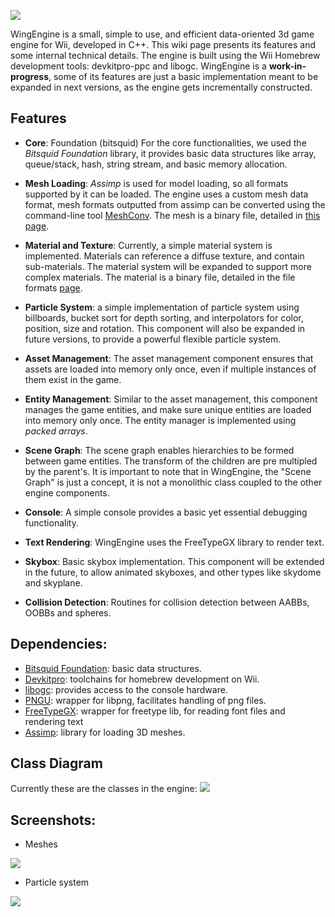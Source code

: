 ![](https://github.com/rafarc/WingEngine/blob/master/doc/wing-logo.png)

WingEngine is a small, simple to use, and efficient data-oriented 3d game engine for Wii, developed in C++. This wiki page presents its features and some internal technical details.
The engine is built using the Wii Homebrew development tools: devkitpro-ppc and libogc. WingEngine is a **work-in-progress**, some of its features are just a basic implementation meant to be expanded in next versions, as the engine gets incrementally constructed.


## Features

* **Core**: Foundation (bitsquid)
For the core functionalities, we used the _Bitsquid Foundation_ library, it provides basic data structures like array, queue/stack, hash, string stream, and basic memory allocation.

* **Mesh Loading**: _Assimp_ is used for model loading, so all formats supported by it can be loaded. The engine uses a custom mesh data format, mesh formats outputted from assimp can be converted using the command-line tool [MeshConv](https://github.com/rafarc/MeshConv). The mesh is a binary file, detailed in [this page](https://github.com/rafarc/WingEngine/wiki/File-Formats).


* **Material and Texture**: Currently, a simple material system is implemented. Materials can reference a diffuse texture, and contain sub-materials. The material system will be expanded to support more complex materials. The material is a binary file, detailed in the file formats [page](https://github.com/rafarc/WingEngine/wiki/File-Formats).


* **Particle System**: a simple implementation of particle system using billboards, bucket sort for depth sorting, and interpolators for color, position, size and rotation. This component will also be expanded in future versions, to provide a powerful flexible particle system.


* **Asset Management**: The asset management component ensures that assets are loaded into memory only once, even if multiple instances of them exist in the game.


* **Entity Management**: Similar to the asset management, this component manages the game entities, and make sure unique entities are loaded into memory only once. The entity manager is implemented using _packed arrays_.


* **Scene Graph**: The scene graph enables hierarchies to be formed between game entities. The transform of the children are pre multipled by the parent's. It is important to note that in WingEngine, the "Scene Graph" is just a concept, it is not a monolithic class coupled to the other engine components.


* **Console**: A simple console provides a basic yet essential debugging functionality. 


* **Text Rendering**: WingEngine uses the FreeTypeGX library to render text. 


* **Skybox**: Basic skybox implementation. This component will be extended in the future, to allow animated skyboxes, and other types like skydome and skyplane.


* **Collision Detection**: Routines for collision detection between AABBs, OOBBs and spheres.


## **Dependencies**: 
* [Bitsquid Foundation](https://bitbucket.org/bitsquid/foundation): basic data structures.
* [Devkitpro](http://devkitpro.org/): toolchains for homebrew development on Wii.
* [libogc](http://wiibrew.org/wiki/Libogc): provides access to the console hardware.
* [PNGU](http://wiibrew.org/wiki/PNGU): wrapper for libpng, facilitates handling of png files.
* [FreeTypeGX](http://wiibrew.org/wiki/FreeTypeGX): wrapper for freetype lib, for reading font files and rendering text
* [Assimp](http://assimp.sourceforge.net/): library for loading 3D meshes.

## Class Diagram

Currently these are the classes in the engine:
![](https://github.com/rafarc/WingEngine/blob/master/doc/classes.png)


## **Screenshots**: 
* Meshes

![](https://github.com/rafarc/WingEngine/blob/master/doc/screenshot_01.png)

* Particle system

![](https://github.com/rafarc/WingEngine/blob/master/doc/screenshot_02.png)
